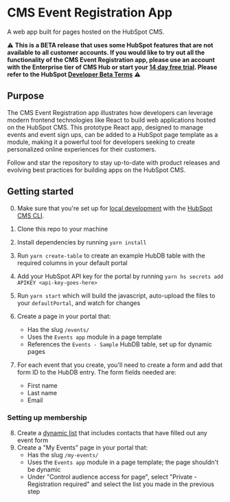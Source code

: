 CMS Event Registration App
========================

A web app built for pages hosted on the HubSpot CMS.

⚠️ **This is a BETA release that uses some HubSpot features that are not available to all customer accounts. If you would like to try out all the functionality of the CMS Event Registration app, please use an account with the Enterprise tier of CMS Hub or start your [14 day free trial](https://www.hubspot.com/pricing/cms). Please refer to the HubSpot [Developer Beta Terms](https://legal.hubspot.com/developerbetaterms)** ⚠️

## Purpose

The CMS Event Registration app illustrates how developers can leverage modern frontend technologies like React to build web applications hosted on the HubSpot CMS. This prototype React app, designed to manage events and event sign ups, can be added to a HubSpot page template as a module, making it a powerful tool for developers seeking to create personalized online experiences for their customers.

Follow and star the repository to stay up-to-date with product releases and evolving best practices for building apps on the HubSpot CMS.

## Getting started

0. Make sure that you're set up for [local development](https://designers.hubspot.com/tutorials/getting-started) with the [HubSpot CMS CLI](https://designers.hubspot.com/docs/developer-reference/local-development-cms-cli).
1. Clone this repo to your machine
2. Install dependencies by running `yarn install`
3. Run `yarn create-table` to create an example HubDB table with the required columns in your default portal
4. Add your HubSpot API key for the portal by running `yarn hs secrets add APIKEY <api-key-goes-here>`
5. Run `yarn start` which will build the javascript, auto-upload the files to your `defaultPortal`, and watch for changes
6. Create a page in your portal that:
    - Has the slug `/events/`
    - Uses the `Events app` module in a page template
    - References the `Events - Sample` HubDB table, set up for dynamic pages

7. For each event that you create, you'll need to create a form and add that form ID to the HubDB entry. The form fields needed are:
    - First name
    - Last name
    - Email

### Setting up membership

8. Create a [dynamic list](https://app.hubspot.com/l/contacts/lists) that includes contacts that have filled out any event form
9. Create a "My Events" page in your portal that:
    - Has the slug `/my-events/`
    - Uses the `Events app` module in a page template; the page shouldn't be dynamic
    - Under "Control audience access for page", select "Private - Registration required" and select the list you made in the previous step
